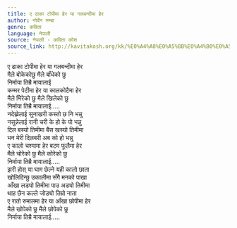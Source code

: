 ```yaml
---
title: ए ढाका टोपीमा हेर या गलबन्दीमा हेर
author: नोर्देन रुम्बा
genre: कविता
language: नेपाली
source: नेपाली - कविता कोश
source_link: http://kavitakosh.org/kk/%E0%A4%A8%E0%A5%8B%E0%A4%B0%E0%A5%8D%E0%A4%A6%E0%A5%87%E0%A4%A8_%E0%A4%B0%E0%A5%81%E0%A4%AE%E0%A5%8D%E0%A4%AC%E0%A4%BE
---
```


ए ढाका टोपीमा हेर या गलबन्दीमा हेर  
मैले बोकेकोछु मैले बाँधेको छु  
निर्माया तिम्रै मायालाई  
कम्मर पेटीमा हेर या कालकोटैमा हेर  
मैले भिेरेको छु मैले खिलेको छु  
निर्माया तिम्रै मायालाई.....  
नदेख्नेलाई सुनाखरी कस्तो छ नि भन्नु  
नसुन्नेलाई रानी चरी के हो के पो भन्नु  
दिल बस्यो तिमीमा बैंस खस्यो तिमीमा  
भन मेरी दिलबरी अब को हो भन्नु  
ए कालो चश्मामा हेर बटम फूलैमा हेर  
मैले चोरेको छु मैले कोरेको छु  
निर्माया तिम्रै मायालाई.....  
झरी होस् या घाम छेल्ने यही कालो छाता  
खोलिदिन्छु उकालीमा सँगै मनको पाखा  
आँखा लड्यो तिमीमा पाउ अड्यो तिमीमा  
थाह छैन कल्ले जोड्यो तिम्रो नाता  
ए रातो रुमालमा हेर या आँखा छोपीमा हेर  
मैले खोपेको छु मैले छोपेको छु  
निर्माया तिम्रै मायालाई.....
